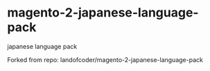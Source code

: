 # magento-2-japanese-language-pack
japanese language pack

Forked from repo: landofcoder/magento-2-japanese-language-pack
